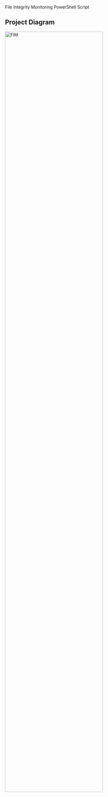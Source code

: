 File Integrity Monitoring PowerShell Script
<br />

<h2>Project Diagram</h2>
<img src="https://i.imgur.com/flOszC6.png" height="80%" width="80%" alt="FIM"/>
<br />
